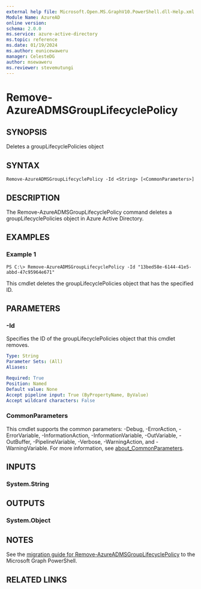 ```yaml
---
external help file: Microsoft.Open.MS.GraphV10.PowerShell.dll-Help.xml
Module Name: AzureAD
online version:
schema: 2.0.0
ms.service: azure-active-directory
ms.topic: reference
ms.date: 01/19/2024
ms.author: eunicewaweru
manager: CelesteDG
author: msewaweru
ms.reviewer: stevemutungi
---
```


# Remove-AzureADMSGroupLifecyclePolicy

## SYNOPSIS
Deletes a groupLifecyclePolicies object

## SYNTAX

```
Remove-AzureADMSGroupLifecyclePolicy -Id <String> [<CommonParameters>]
```

## DESCRIPTION
The Remove-AzureADMSGroupLifecyclePolicy command deletes a groupLifecyclePolicies object in Azure Active Directory.

## EXAMPLES

### Example 1
```
PS C:\> Remove-AzureADMSGroupLifecyclePolicy -Id "13bed58e-6144-41e5-abbd-47c95964e671"
```

This cmdlet deletes the groupLifecyclePolicies object that has the specified ID.

## PARAMETERS

### -Id
Specifies the ID of the groupLifecyclePolicies object that this cmdlet removes.

```yaml
Type: String
Parameter Sets: (All)
Aliases:

Required: True
Position: Named
Default value: None
Accept pipeline input: True (ByPropertyName, ByValue)
Accept wildcard characters: False
```

### CommonParameters
This cmdlet supports the common parameters: -Debug, -ErrorAction, -ErrorVariable, -InformationAction, -InformationVariable, -OutVariable, -OutBuffer, -PipelineVariable, -Verbose, -WarningAction, and -WarningVariable. For more information, see [about_CommonParameters](http://go.microsoft.com/fwlink/?LinkID=113216).

## INPUTS

### System.String
## OUTPUTS

### System.Object

## NOTES

See the [migration guide for Remove-AzureADMSGroupLifecyclePolicy](./migrate/Remove-AzureADMSGroupLifecyclePolicy.md) to the Microsoft Graph PowerShell.

## RELATED LINKS
